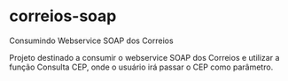 # correios-soap
Consumindo Webservice SOAP dos Correios

Projeto destinado a consumir o webservice SOAP dos Correios e utilizar a função Consulta CEP, onde o usuário irá passar o CEP como parâmetro.
